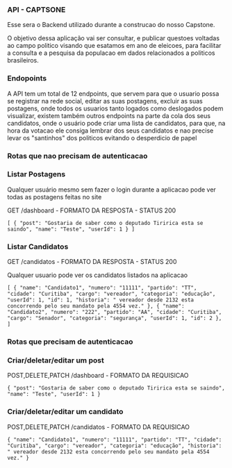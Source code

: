 ### API - CAPTSONE

Esse sera o Backend utilizado durante a construcao do nosso Capstone.

O objetivo dessa aplicação vai ser consultar, e publicar questoes voltadas ao campo politico visando que esatamos em ano de eleicoes, para facilitar a consulta e a pesquisa da populacao em dados relacionados a politicos brasileiros.


### Endopoints

A API tem um total de 12 endpoints, que servem para que o usuario possa se registrar na rede social, editar as suas postagens, excluir as suas postagens, onde todos os usuarios tanto logados como deslogados podem visualizar, existem também outros endpoints na parte da cola dos seus candidatos, onde o usuário pode criar uma lista de candidatos, para que, na hora da votacao ele consiga lembrar dos seus candidatos e nao precise levar os "santinhos" dos politicos evitando o desperdicio de papel


### Rotas que nao precisam de autenticacao 

### Listar Postagens

Qualquer usuário mesmo sem fazer o login durante a aplicacao pode ver todas as postagens feitas no site

GET /dashboard - FORMATO DA RESPOSTA - STATUS 200

`
 [
	{
		"post": "Gostaria de saber como o deputado Tiririca esta se saindo",
		"name": "Teste",
		"userId": 1
	}
]
`

### Listar Candidatos

GET /candidatos - FORMATO DA RESPOSTA - STATUS 200

Qualquer usuario pode ver os candidatos listados na aplicacao

`
[
	{
		"name": "Candidato1",
		"numero": "11111",
		"partido": "TT",
		"cidade": "Curitiba",
		"cargo": "vereador",
		"categoria": "educação",
		"userId": 1,
		"id": 1,
		"historia": " vereador desde 2132 esta concorrendo pelo seu mandato pela 4554 vez."
	},
	{
		"name": "Candidato2",
		"numero": "222",
		"partido": "AA",
		"cidade": "Curitiba",
		"cargo": "Senador",
		"categoria": "segurança",
		"userId": 1,
		"id": 2
	},
]
`

### Rotas que precisam de autenticacao 

### Criar/deletar/editar um post

POST,DELETE,PATCH /dashboard - FORMATO DA REQUISICAO

`
	{
		"post": "Gostaria de saber como o deputado Tiririca esta se saindo",
		"name": "Teste",
		"userId": 1
	}
`

### Criar/deletar/editar um candidato

POST,DELETE,PATCH /candidatos - FORMATO DA REQUISICAO

`
	{
		"name": "Candidato1",
		"numero": "11111",
		"partido": "TT",
		"cidade": "Curitiba",
		"cargo": "vereador",
		"categoria": "educação",
		"historia": " vereador desde 2132 esta concorrendo pelo seu mandato pela 4554 vez."
	}
`
